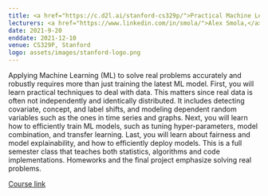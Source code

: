 ```yaml
---
title: <a href="https://c.d2l.ai/stanford-cs329p/">Practical Machine Learning</a>
lecturers: <a href="https://www.linkedin.com/in/smola/">Alex Smola,</a> <a href="https://www.linkedin.com/in/qingqing-huang-18a329138/">Qingqing Huang,</a> <a href="https://www.linkedin.com/in/mulicmu/">Mu Li</a>
date: 2021-9-20
enddate: 2021-12-10
venue: CS329P, Stanford
logo: assets/images/stanford-logo.png
---
```


Applying Machine Learning (ML) to solve real problems accurately and robustly requires more than just training the latest ML model. First, you will learn practical techniques to deal with data. This matters since real data is often not independently and identically distributed. It includes detecting covariate, concept, and label shifts, and modeling dependent random variables such as the ones in time series and graphs. Next, you will learn how to efficiently train ML models, such as tuning hyper-parameters, model combination, and transfer learning. Last, you will learn about fairness and model explainability, and how to efficiently deploy models. This is a full semester class that teaches both statistics, algorithms and code implementations. Homeworks and the final project emphasize solving real problems.

[Course link](https://c.d2l.ai/stanford-cs329p/)